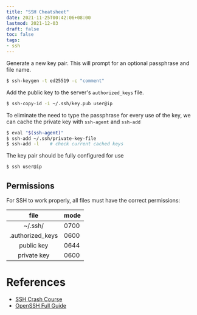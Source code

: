 ```yaml
---
title: "SSH Cheatsheet"
date: 2021-11-25T00:42:06+08:00
lastmod: 2021-12-03
draft: false
toc: false
tags:
- ssh
---
```


Generate a new key pair. This will prompt for an optional passphrase and file
name.
```bash
$ ssh-keygen -t ed25519 -c "comment"
```
Add the public key to the server's `authorized_keys` file.
```bash
$ ssh-copy-id -i ~/.ssh/key.pub user@ip
```

To eliminate the need to type the passphrase for every use of the key, we can
cache the private key with `ssh-agent` and `ssh-add`
```bash
$ eval "$(ssh-agent)"
$ ssh-add ~/.ssh/private-key-file
$ ssh-add -l	# check current cached keys
```
The key pair should be fully configured for use
```bash
$ ssh user@ip
```

## Permissions

For SSH to work properly, all files must have the correct permissions:

| file		    | mode |
| :---------: | :--- |
| ~/.ssh/	    | 0700 |
| .authorized_keys | 0600 |
| public key  | 0644 |
| private key | 0600 |

# References
- [SSH Crash Course](https://www.youtube.com/watch?v=hQWRp-FdTpc)
- [OpenSSH Full Guide](https://www.youtube.com/watch?v=YS5Zh7KExvE)
